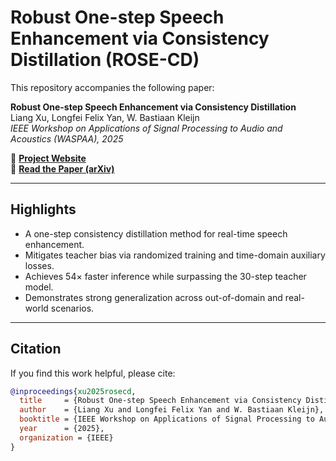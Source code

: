 # Robust One-step Speech Enhancement via Consistency Distillation (ROSE-CD)

This repository accompanies the following paper:

**Robust One-step Speech Enhancement via Consistency Distillation**  
Liang Xu, Longfei Felix Yan, W. Bastiaan Kleijn  
*IEEE Workshop on Applications of Signal Processing to Audio and Acoustics (WASPAA), 2025*

🔗 [**Project Website**](https://liangxu123.github.io/rosecd/)  
📄 [**Read the Paper (arXiv)**](https://arxiv.org/abs/2507.05688)

---

## Highlights

- A one-step consistency distillation method for real-time speech enhancement.
- Mitigates teacher bias via randomized training and time-domain auxiliary losses.
- Achieves 54× faster inference while surpassing the 30-step teacher model.
- Demonstrates strong generalization across out-of-domain and real-world scenarios.

---

## Citation

If you find this work helpful, please cite:

```bibtex
@inproceedings{xu2025rosecd,
  title     = {Robust One-step Speech Enhancement via Consistency Distillation},
  author    = {Liang Xu and Longfei Felix Yan and W. Bastiaan Kleijn},
  booktitle = {IEEE Workshop on Applications of Signal Processing to Audio and Acoustics (WASPAA)},
  year      = {2025},
  organization = {IEEE}
}
